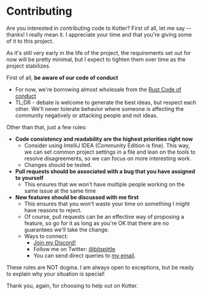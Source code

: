 # Contributing

Are you interested in contributing code to Kotter? First of all, let me say -- thanks! I really mean it. I appreciate
your time and that you're giving some of it to this project.

As it's still very early in the life of the project, the requirements set out for now will be pretty minimal, but I
expect to tighten them over time as the project stabilizes.

First of all, **be aware of our code of conduct**

* For now, we're borrowing almost wholesale from the
  [Rust Code of conduct](https://www.rust-lang.org/policies/code-of-conduct)
* TL;DR - debate is welcome to generate the best ideas, but respect each other. We'll never tolerate behavior where
  someone is affecting the community negatively or attacking people and not ideas.

Other than that, just a few rules:

* **Code consistency and readability are the highest priorities right now**
    * Consider using IntelliJ IDEA (Community Edition is fine). This way, we can set common project settings in a file
      and lean on the tools to resolve disagreements, so we can focus on more interesting work.
    * Changes should be tested.
* **Pull requests should be associated with a bug that you have assigned to yourself**
    * This ensures that we won't have multiple people working on the same issue at the same time
* **New features should be discussed with me first**
    * This ensures that you won't waste your time on something I might have reasons to reject.
    * Of course, pull requests can be an effective way of proposing a feature, so go for it as long as you're OK that
      there are no guarantees we'll take the change.
    * Ways to connect:
        * [Join my Discord!](https://discord.gg/5NZ2GKV5Cs)
        * Follow me on Twitter: [@bitspittle](https://twitter.com/bitspittle)
        * You can send direct queries to [my email](mailto:bitspittle@gmail.com).

These rules are NOT dogma. I am always open to exceptions, but be ready to explain why your situation is special!

Thank you, again, for choosing to help out on Kotter.